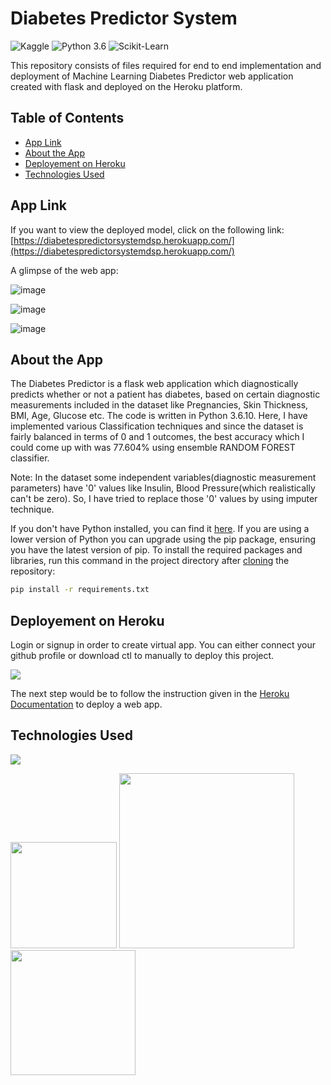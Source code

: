 # Diabetes Predictor System

![Kaggle](https://img.shields.io/badge/Dataset-Kaggle-blue.svg) ![Python 3.6](https://img.shields.io/badge/Python-3.6-brightgreen.svg) ![Scikit-Learn](https://img.shields.io/badge/Library-ScikitLearn-orange.svg)

This repository consists of files required for end to end implementation and deployment of Machine Learning Diabetes Predictor web application created with flask and deployed on the Heroku platform.

## Table of Contents
  * [App Link](#app-link)
  * [About the App](#about-the-app)
  * [Deployement on Heroku](#deployement-on-heroku)
  * [Technologies Used](#technologies-used)


## App Link
If you want to view the deployed model, click on the following link:<br />
[https://diabetespredictorsystemdsp.herokuapp.com/](https://diabetespredictorsystemdsp.herokuapp.com/)

A glimpse of the web app:

![image](https://user-images.githubusercontent.com/78199382/112999645-c0bd1c00-918c-11eb-96a5-a79110af7b08.png)

![image](https://user-images.githubusercontent.com/78199382/112999944-feba4000-918c-11eb-9d2b-a1dc8fece0a9.png)

![image](https://user-images.githubusercontent.com/78199382/113000461-7b4d1e80-918d-11eb-98fe-fef65c1f6b2b.png)


## About the App
The Diabetes Predictor is a flask web application which diagnostically predicts whether or not a patient has diabetes, based on certain diagnostic measurements included in the dataset like Pregnancies, Skin Thickness, BMI, Age, Glucose etc. The code is written in Python 3.6.10. Here, I have implemented various Classification techniques and since the dataset is fairly balanced in terms of 0 and 1 outcomes, the best accuracy which I could come up with was 77.604% using ensemble RANDOM FOREST classifier.

Note: In the dataset some independent variables(diagnostic measurement parameters) have '0' values like Insulin, Blood Pressure(which realistically can't be zero). So, I have tried to replace those '0' values by using imputer technique.

If you don't have Python installed, you can find it [here](https://www.python.org/downloads/). If you are using a lower version of Python you can upgrade using the pip package, ensuring you have the latest version of pip. To install the required packages and libraries, run this command in the project directory after [cloning](https://www.howtogeek.com/451360/how-to-clone-a-github-repository/) the repository:
```bash
pip install -r requirements.txt
```

## Deployement on Heroku
Login or signup in order to create virtual app. You can either connect your github profile or download ctl to manually to deploy this project.

[![](https://i.imgur.com/dKmlpqX.png)](https://heroku.com)

The next step would be to follow the instruction given in the [Heroku Documentation](https://devcenter.heroku.com/articles/getting-started-with-python) to deploy a web app.

## Technologies Used

![](https://forthebadge.com/images/badges/made-with-python.svg)

[<img target="_blank" src="https://flask.palletsprojects.com/en/1.1.x/_images/flask-logo.png" width=170>](https://flask.palletsprojects.com/en/1.1.x/) [<img target="_blank" src="https://number1.co.za/wp-content/uploads/2017/10/gunicorn_logo-300x85.png" width=280>](https://gunicorn.org) [<img target="_blank" src="https://scikit-learn.org/stable/_static/scikit-learn-logo-small.png" width=200>](https://scikit-learn.org/stable/) 

